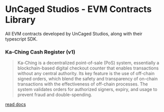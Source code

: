 # UnCaged Studios - EVM Contracts Library

All EVM contracts developed by UnCaged Studios, along with their typescript SDK.

### Ka-Ching Cash Register (v1)

> Ka-Ching is a decentralized point-of-sale (PoS) system, essentially a blockchain-based digital checkout counter that enables transactions without any central authority. Its key feature is the use of off-chain signed orders, which blend the safety and transparency of on-chain transactions with the effectiveness of off-chain processes. The system validates orders for authorized signers, expiry, and usage to prevent fraud and double-spending.

[read docs](./docs/ka-ching-v1.md)
